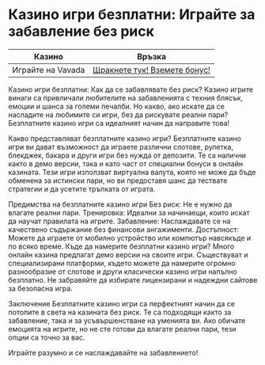 # Казино игри безплатни: Играйте за забавление без риск
| Казино                   | Връзка                                                                                         |
|--------------------------|------------------------------------------------------------------------------------------------|
| Играйте на Vavada        | [Щракнете тук! Вземете бонус!](https://partnervavadarv.com/?promo=664c53c2-c126-47df-a9b6-e93726155fae&target=register) |

Казино игри безплатни: Как да се забавлявате без риск?
Казино игрите винаги са привличали любителите на забавленията с техния блясък, емоции и шанса за големи печалби. Но какво, ако искате да се насладите на любимите си игри, без да рискувате реални пари? Безплатните казино игри са идеалният начин да направите това!

Какво представляват безплатните казино игри?
Безплатните казино игри ви дават възможност да играете различни слотове, рулетка, блекджек, бакара и други игри без нужда от депозити. Те са налични както в демо версии, така и като част от специални бонуси в онлайн казината. Тези игри използват виртуална валута, която не може да бъде обменена за истински пари, но ви предоставя шанс да тествате стратегии и да усетите тръпката от играта.

Предимства на безплатните казино игри
Без риск: Не е нужно да влагате реални пари.
Тренировка: Идеални за начинаещи, които искат да научат правилата на игрите.
Забавление: Наслаждавате се на качествено съдържание без финансови ангажименти.
Достъпност: Можете да играете от мобилно устройство или компютър навсякъде и по всяко време.
Къде да намерите безплатни казино игри?
Много онлайн казина предлагат демо версии на своите игри. Съществуват и специализирани платформи, където можете да намерите огромно разнообразие от слотове и други класически казино игри напълно безплатно. Не забравяйте да избирате лицензирани и надеждни сайтове за безопасна игра.

Заключение
Безплатните казино игри са перфектният начин да се потопите в света на казината без риск. Те са подходящи както за забавление, така и за усъвършенстване на уменията ви. Ако обичате емоцията на игрите, но не сте готови да влагате реални пари, тези опции са точно за вас.

Играйте разумно и се наслаждавайте на забавлението!
